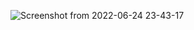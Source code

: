 ![Screenshot from 2022-06-24 23-43-17](https://user-images.githubusercontent.com/105910992/175762848-ffd11d66-b38c-4e97-9527-2d9e3b62695c.png)
